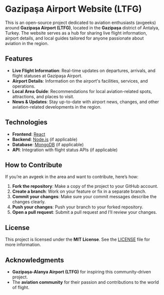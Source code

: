 # Gazipaşa Airport Website (LTFG)

This is an open-source project dedicated to aviation enthusiasts (avgeeks) around **Gazipaşa Airport (LTFG)**, located in the **Gazipaşa** district of Antalya, Turkey. The website serves as a hub for sharing live flight information, airport details, and local guides tailored for anyone passionate about aviation in the region.

## Features

- **Live Flight Information**: Real-time updates on departures, arrivals, and flight statuses at Gazipaşa Airport.
- **Airport Details**: Information on the airport's facilities, services, and operations.
- **Local Area Guide**: Recommendations for local aviation-related spots, attractions, and places to visit.
- **News & Updates**: Stay up-to-date with airport news, changes, and other aviation-related developments in the region.

## Technologies

- **Frontend**: [React](https://reactjs.org/)
- **Backend**: [Node.js](https://nodejs.org/) (if applicable)
- **Database**: [MongoDB](https://www.mongodb.com/) (if applicable)
- **API**: Integration with flight status APIs (if applicable)

## How to Contribute

If you’re an avgeek in the area and want to contribute, here’s how:

1. **Fork the repository**: Make a copy of the project to your GitHub account.
2. **Create a branch**: Work on your feature or fix in a separate branch.
3. **Commit your changes**: Make sure your commit messages describe the changes clearly.
4. **Push your changes**: Push your branch to your forked repository.
5. **Open a pull request**: Submit a pull request and I’ll review your changes.

## License

This project is licensed under the **MIT License**. See the [LICENSE](LICENSE) file for more information.

## Acknowledgments

- **Gazipaşa-Alanya Airport (LTFG)** for inspiring this community-driven project.
- The **aviation community** for their passion and contributions to the world of flight.